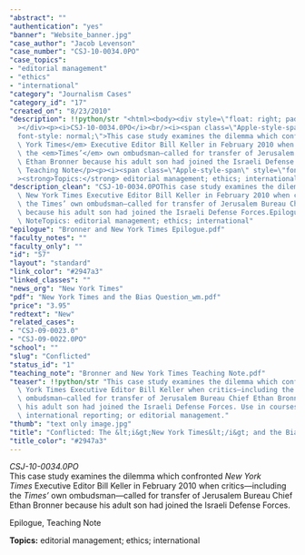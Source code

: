 ```yaml
---
"abstract": ""
"authentication": "yes"
"banner": "Website_banner.jpg"
"case_author": "Jacob Levenson"
"case_number": "CSJ-10-0034.0PO"
"case_topics":
- "editorial management"
- "ethics"
- "international"
"category": "Journalism Cases"
"category_id": "17"
"created_on": "8/23/2010"
"description": !!python/str "<html><body><div style=\"float: right; padding: 10px;\"\
  ></div><p><i>CSJ-10-0034.0PO</i><br/><i><span class=\"Apple-style-span\" style=\"\
  font-style: normal;\">This case study examines the dilemma which confronted <em>New\
  \ York Times</em> Executive Editor Bill Keller in February 2010 when critics—including\
  \ the <em>Times’</em> own ombudsman—called for transfer of Jerusalem Bureau Chief\
  \ Ethan Bronner because his adult son had joined the Israeli Defense Forces.</span></i></p><p>Epilogue,\
  \ Teaching Note</p><p><i><span class=\"Apple-style-span\" style=\"font-style: normal;\"\
  ><strong>Topics:</strong> editorial management; ethics; international</span></i></p></body></html>"
"description_clean": "CSJ-10-0034.0POThis case study examines the dilemma which confronted\
  \ New York Times Executive Editor Bill Keller in February 2010 when critics—including\
  \ the Times’ own ombudsman—called for transfer of Jerusalem Bureau Chief Ethan Bronner\
  \ because his adult son had joined the Israeli Defense Forces.Epilogue, Teaching\
  \ NoteTopics: editorial management; ethics; international"
"epilogue": "Bronner and New York Times Epilogue.pdf"
"faculty_notes": ""
"faculty_only": ""
"id": "57"
"layout": "standard"
"link_color": "#2947a3"
"linked_classes": ""
"news_org": "New York Times"
"pdf": "New York Times and the Bias Question_wm.pdf"
"price": "3.95"
"redtext": "New"
"related_cases":
- "CSJ-09-0023.0"
- "CSJ-09-0022.0PO"
"school": ""
"slug": "Conflicted"
"status_id": "1"
"teaching_note": "Bronner and New York Times Teaching Note.pdf"
"teaser": !!python/str "This case study examines the dilemma which confronted New\
  \ York Times Executive Editor Bill Keller when critics—including the Times’  own\
  \ ombudsman—called for transfer of Jerusalem Bureau Chief Ethan Bronner because\
  \ his adult son had joined the Israeli Defense Forces. Use in courses on ethics;\
  \ international reporting; or editorial management."
"thumb": "text only image.jpg"
"title": "Conflicted: The &lt;i&gt;New York Times&lt;/i&gt; and the Bias Question"
"title_color": "#2947a3"
---
```

<html><body><div style="float: right; padding: 10px;"></div><p><i>CSJ-10-0034.0PO</i><br/><i><span class="Apple-style-span" style="font-style: normal;">This case study examines the dilemma which confronted <em>New York Times</em> Executive Editor Bill Keller in February 2010 when critics—including the <em>Times’</em> own ombudsman—called for transfer of Jerusalem Bureau Chief Ethan Bronner because his adult son had joined the Israeli Defense Forces.</span></i></p><p>Epilogue, Teaching Note</p><p><i><span class="Apple-style-span" style="font-style: normal;"><strong>Topics:</strong> editorial management; ethics; international</span></i></p></body></html>
